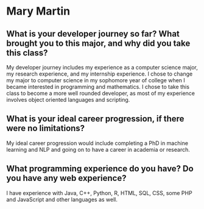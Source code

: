 # Mary Martin
## What is your developer journey so far? What brought you to this major, and why did you take this class?
My developer journey includes my experience as a computer science major, my research experience, and my internship experience. I chose to change my major to computer science in my sophomore year of college when I became interested in programming and mathematics. I chose to take this class to become a more well rounded developer, as most of my experience involves object oriented languages and scripting. 
## What is your ideal career progression, if there were no limitations?
My ideal career progression would include completing a PhD in machine learning and NLP and going on to have a career in academia or research. 

## What programming experience do you have? Do you have any web experience?
I have experience with Java, C++, Python, R, HTML, SQL, CSS, some PHP and JavaScript and other languages as well.